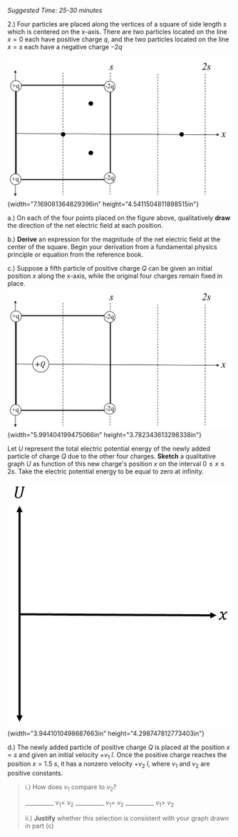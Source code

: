 *Suggested Time: 25-30 minutes*

2.) Four particles are placed along the vertices of a square of side
length $s$ which is centered on the x-axis. There are two particles
located on the line $x = 0$ each have positive charge $q$, and the two
particles located on the line $x = s$ each have a negative charge $- 2q$

![](media/image3.png){width="7.169081364829396in"
height="4.5411504811898515in"}

a.) On each of the four points placed on the figure above, qualitatively
**draw** the direction of the net electric field at each position.

b.) **Derive** an expression for the magnitude of the net electric field
at the center of the square. Begin your derivation from a fundamental
physics principle or equation from the reference book.

c.) Suppose a fifth particle of positive charge $Q$ can be given an
initial position $x$ along the x-axis, while the original four charges
remain fixed in place.
![](media/image2.png){width="5.991404199475066in"
height="3.782343613298338in"}

Let $U$ represent the total electric potential energy of the newly added
particle of charge $Q$ due to the other four charges. **Sketch** a
qualitative graph $U$ as function of this new charge's position $x$ on
the interval $0 \leq x \leq 2s$. Take the electric potential energy to
be equal to zero at infinity.

![](media/image1.png){width="3.9441010498687663in"
height="4.298747812773403in"}

d.) The newly added particle of positive charge $Q$ is placed at the
position $x = s$ and given an initial velocity $+ v_{1}\ \widehat{i}$.
Once the positive charge reaches the position $x = 1.5\ s$, it has a
nonzero velocity ${+ v}_{2}\ \widehat{i}$, where $v_{1}$ and $v_{2}$ are
positive constants.

> i.) How does $v_{1}$ compare to $v_{2}$?
>
> \_\_\_\_\_\_\_\_\_\_ $v_{1} < \ v_{2}$ \_\_\_\_\_\_\_\_\_\_
> $v_{1} = \ v_{2}$ \_\_\_\_\_\_\_\_\_\_ $v_{1} > \ v_{2}$
>
> ii.) **Justify** whether this selection is consistent with your graph
> drawn in part (c)
